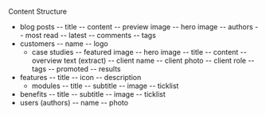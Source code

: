 Content Structure

- blog posts
    -- title
    -- content
    -- preview image
    -- hero image
    -- authors
    -- most read
    -- latest
    -- comments
    -- tags
- customers
    -- name
    -- logo
    - case studies
        -- featured image
        -- hero image
        -- title
        -- content
        -- overview text (extract)
        -- client name
        -- client photo
        -- client role
        -- tags
        -- promoted
        -- results
- features
    -- title
    -- icon
    -- description
    - modules
        -- title
        -- subtitle
        -- image
        -- ticklist
- benefits
    -- title
    -- subtitle
    -- image
    -- ticklist
- users (authors)
    -- name
    -- photo
